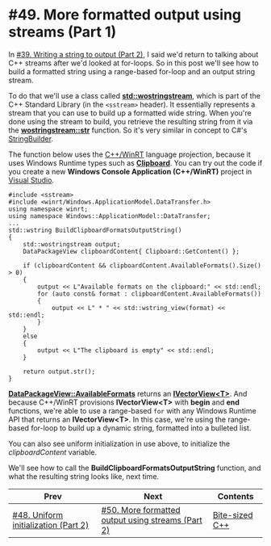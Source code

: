 # #49. More formatted output using streams (Part 1)

In [#39. Writing a string to output (Part 2)](039.md), I said we'd return to talking about C++ streams after we'd looked at for-loops. So in this post we'll see how to build a formatted string using a range-based for-loop and an output string stream.

To do that we'll use a class called [**std::wostringstream**](https://docs.microsoft.com/cpp/standard-library/sstream-typedefs#wostringstream), which is part of the C++ Standard Library (in the `<sstream>` header). It essentially represents a stream that you can use to build up a formatted wide string. When you're done using the stream to build, you retrieve the resulting string from it via the [**wostringstream::str**](https://docs.microsoft.com/cpp/standard-library/basic-ostringstream-class#str) function. So it's very similar in concept to C#'s [StringBuilder](https://docs.microsoft.com/dotnet/api/system.text.stringbuilder).

The function below uses the [C++/WinRT](https://docs.microsoft.com/windows/uwp/cpp-and-winrt-apis/) language projection, because it uses Windows Runtime types such as [**Clipboard**](https://docs.microsoft.com/uwp/api/windows.applicationmodel.datatransfer.clipboard). You can try out the code if you create a new **Windows Console Application (C++/WinRT)** project in [Visual Studio](https://visualstudio.microsoft.com/downloads/).

```cppwinrt
#include <sstream>
#include <winrt/Windows.ApplicationModel.DataTransfer.h>
using namespace winrt;
using namespace Windows::ApplicationModel::DataTransfer;
...
std::wstring BuildClipboardFormatsOutputString()
{
    std::wostringstream output;
    DataPackageView clipboardContent{ Clipboard::GetContent() };

    if (clipboardContent && clipboardContent.AvailableFormats().Size() > 0)
    {
        output << L"Available formats on the clipboard:" << std::endl;
        for (auto const& format : clipboardContent.AvailableFormats())
        {
            output << L" * " << std::wstring_view(format) << std::endl;
        }
    }
    else
    {
        output << L"The clipboard is empty" << std::endl;
    }

    return output.str();
}
```

[**DataPackageView::AvailableFormats**](https://docs.microsoft.com/uwp/api/windows.applicationmodel.datatransfer.datapackageview.availableformats) returns an [**IVectorView\<T\>**](https://docs.microsoft.com/uwp/api/windows.foundation.collections.ivectorview-1). And because C++/WinRT provisions **IVectorView\<T\>** with **begin** and **end** functions, we're able to use a range-based `for` with any Windows Runtime API that returns an **IVectorView\<T\>**. In this case, we're using the range-based for-loop to build up a dynamic string, formatted into a bulleted list.

You can also see uniform initialization in use above, to initialize the *clipboardContent* variable.

We'll see how to call the **BuildClipboardFormatsOutputString** function, and what the resulting string looks like, next time.

|Prev|Next|Contents|
|-|-|-|
|[#48. Uniform initialization (Part 2)](048.md)|[#50. More formatted output using streams (Part 2)](050.md)|[Bite-sized C++](../README.md)|
